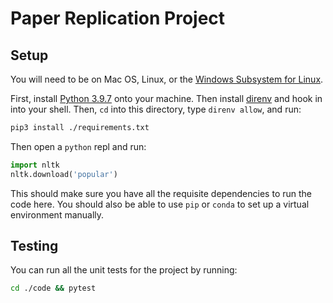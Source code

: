 # Paper Replication Project

## Setup
You will need to be on Mac OS, Linux, or the [Windows Subsystem for Linux](https://docs.microsoft.com/en-us/windows/wsl/install).

First, install [Python 3.9.7](https://www.python.org/downloads/release/python-397/) onto your machine. Then install [direnv](https://direnv.net) and hook in into your shell. Then, `cd` into this directory, type `direnv allow`, and run:

```sh
pip3 install ./requirements.txt
```

Then open a `python` repl and run:

```python
import nltk
nltk.download('popular')
```

This should make sure you have all the requisite dependencies to run the code here. You should also be able to use `pip` or `conda` to set up a virtual environment manually.

## Testing
You can run all the unit tests for the project by running:

```sh
cd ./code && pytest
```
